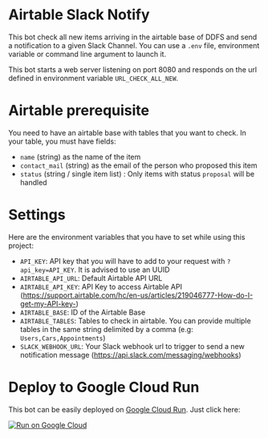 # Airtable Slack Notify

This bot check all new items arriving in the airtable base of DDFS and send a notification to a given Slack Channel. You can use a `.env` file, environment variable or command line argument to launch it.

This bot starts a web server listening on port 8080 and responds on the url defined in environment variable `URL_CHECK_ALL_NEW`.

# Airtable prerequisite

You need to have an airtable base with tables that you want to check. In your table, you must have fields:

- `name` (string) as the name of the item
- `contact_mail` (string) as the email of the person who proposed this item
- `status` (string / single item list) : Only items with status `proposal` will be handled

# Settings

Here are the environment variables that you have to set while using this project:

- `API_KEY`: API key that you will have to add to your request with `?api_key=API_KEY`. It is advised to use an UUID
- `AIRTABLE_API_URL`: Default Airtable API URL
- `AIRTABLE_API_KEY`: API Key to access Airtable API (https://support.airtable.com/hc/en-us/articles/219046777-How-do-I-get-my-API-key-)
- `AIRTABLE_BASE`: ID of the Airtable Base
- `AIRTABLE_TABLES`: Tables to check in airtable. You can provide multiple tables in the same string delimited by a comma (e.g: `Users,Cars,Appointments`)
- `SLACK_WEBHOOK_URL`: Your Slack webhook url to trigger to send a new notification message (https://api.slack.com/messaging/webhooks)

# Deploy to Google Cloud Run

This bot can be easily deployed on [Google Cloud Run](https://cloud.google.com/run?hl=fr). Just click here:

[![Run on Google Cloud](https://deploy.cloud.run/button.svg)](https://deploy.cloud.run)
